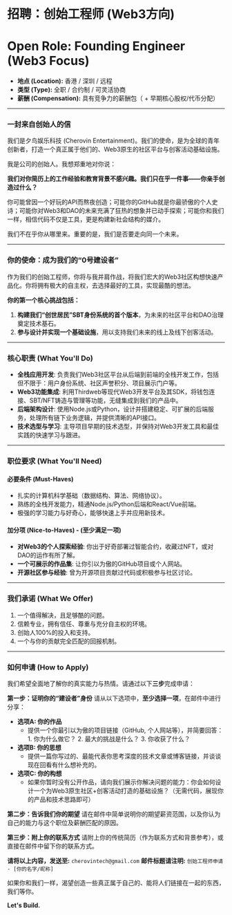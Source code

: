 # 招聘：创始工程师 (Web3方向)
# Open Role: Founding Engineer (Web3 Focus)

- **地点 (Location):** 香港 / 深圳 / 远程
- **类型 (Type):** 全职 / 合约制 / 可灵活协商
- **薪酬 (Compensation):** 具有竞争力的薪酬包（ + 早期核心股权/代币分配）

---

### **一封来自创始人的信**

我们是夕鸟娱乐科技 (Cherovin Entertainment)。我们的使命，是为全球的青年创新者，打造一个真正属于他们的、Web3原生的社区平台与创客活动基础设施。

我是公司的创始人。我想郑重地对你说：

**我们对你简历上的工作经验和教育背景不感兴趣。我们只在乎一件事——你亲手创造过什么？**

你可能曾因一个好玩的API而熬夜创造；可能你的GitHub就是你最骄傲的个人史诗；可能你对Web3和DAO的未来充满了狂热的想象并已动手探索；可能你和我们一样，相信代码不仅是工具，更是构建新社会结构的媒介。

我们不在乎你从哪里来。重要的是，我们是否要走向同一个未来。

---

### **你的使命：成为我们的“0号建设者”**

作为我们的创始工程师，你将与我并肩作战，将我们宏大的Web3社区构想快速产品化。你将拥有极大的自主权，去选择最好的工具，实现最酷的想法。

**你的第一个核心挑战包括：**
1.  **构建我们“创世居民”SBT身份系统的首个版本**，为未来的社区平台和DAO治理奠定技术基石。
2.  **参与设计并实现一个基础设施**，用以支持我们未来的线上及线下创客活动。

---

### **核心职责 (What You'll Do)**

*   **全栈应用开发**: 负责我们Web3社区平台从后端到前端的全栈开发工作，包括但不限于：用户身份系统、社区声誉积分、项目展示门户等。
*   **Web3功能集成**: 利用Thirdweb等现代Web3开发平台及其SDK，将钱包连接、SBT/NFT铸造与管理等功能，无缝集成到我们的产品中。
*   **后端架构设计**: 使用Node.js或Python，设计并搭建稳定、可扩展的后端服务，处理所有链下业务逻辑，并提供清晰的API接口。
*   **技术选型与学习**: 主导项目早期的技术选型，并保持对Web3开发工具和最佳实践的快速学习与跟进。

---

### **职位要求 (What You'll Need)**

#### **必要条件 (Must-Haves)**
*   扎实的计算机科学基础（数据结构、算法、网络协议）。
*   熟练的全栈开发能力，精通Node.js/Python后端和React/Vue前端。
*   极强的学习能力与好奇心，能够快速上手并应用新技术。

#### **加分项 (Nice-to-Haves) - (至少满足一项)**
*   **对Web3的个人探索经验**: 你出于好奇部署过智能合约，收藏过NFT，或对DAO的运作有所了解。
*   **一个可展示的作品集**: 让你引以为傲的GitHub项目或个人网站。
*   **开源社区参与经验**: 曾为开源项目贡献过代码或积极参与社区讨论。

---

### **我们承诺 (What We Offer)**

1.  一个值得解决，且足够酷的问题。
2.  信赖专业，拥有信任、尊重与充分自主权的环境。
3.  创始人100%的投入和支持。
4.  一个与你的贡献完全匹配的回报机制。

---

### **如何申请 (How to Apply)**

我们希望全面地了解你的真实能力与热情。请通过以下**三步**完成申请：

**第一步：证明你的“建设者”身份**
请从以下选项中，**至少选择一项**，在邮件中进行分享：

*   **选项A: 你的作品**
    -   提供一个你最引以为傲的项目链接（GitHub, 个人网站等），并简要回答：1. 你为什么做它？ 2. 最大的挑战是什么？ 3. 你收获了什么？
*   **选项B: 你的思想**
    -   提供一篇你写过的、最能代表你思考深度的技术文章或博客链接，并谈谈现在回看有什么想补充的。
*   **选项C: 你的构想**
    -   如果你暂时没有公开作品，请向我们展示你解决问题的能力：你会如何设计一个为Web3原生社区+创客活动打造的基础设施？（无需代码，展现你的产品和技术思路即可）

**第二步：告诉我们你的期望**
请在邮件中简单说明你的期望薪资范围，以及你认为自己的能力与这个职位及薪酬匹配的原因。

**第三步：附上你的联系方式**
请附上你的传统简历（作为联系方式和背景参考），或直接在邮件中留下你的联系方式。

**请将以上内容，发送至:** `cherovintech@gmail.com`
**邮件标题请注明:** `创始工程师申请 - [你的名字/昵称]`

如果你和我们一样，渴望创造一些真正属于自己的、能将人们链接在一起的东西，我们等你。

**Let's Build.**

